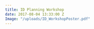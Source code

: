 ```yaml
---
title: ID Planning Workshop
date: 2017-08-04 13:33:00 Z
Image: "/uploads/ID_WorkshopPoster.pdf"
---
```


